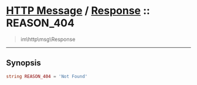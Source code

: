 # [HTTP Message](http.md) / [Response](http-Response.md) :: REASON_404
 > im\http\msg\Response
____

## Synopsis
```php
string REASON_404 = 'Not Found'
```
